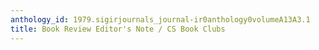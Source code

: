 ```yaml
---
anthology_id: 1979.sigirjournals_journal-ir0anthology0volumeA13A3.1
title: Book Review Editor's Note / CS Book Clubs
---
```

